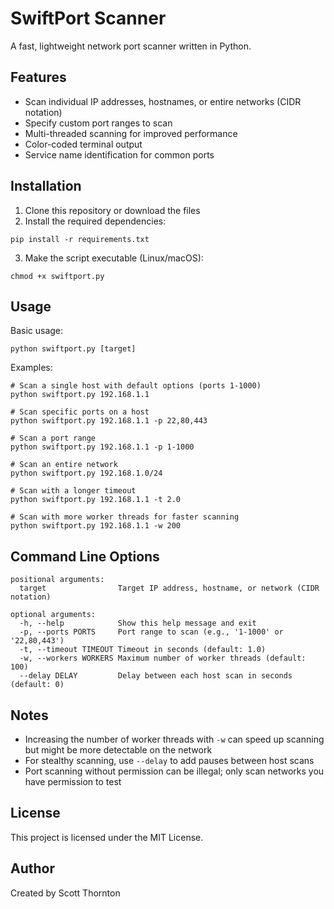 
# SwiftPort Scanner

A fast, lightweight network port scanner written in Python.

## Features

- Scan individual IP addresses, hostnames, or entire networks (CIDR notation)
- Specify custom port ranges to scan
- Multi-threaded scanning for improved performance
- Color-coded terminal output
- Service name identification for common ports

## Installation

1. Clone this repository or download the files
2. Install the required dependencies:

```
pip install -r requirements.txt
```

3. Make the script executable (Linux/macOS):

```
chmod +x swiftport.py
```

## Usage

Basic usage:

```
python swiftport.py [target]
```

Examples:

```
# Scan a single host with default options (ports 1-1000)
python swiftport.py 192.168.1.1

# Scan specific ports on a host
python swiftport.py 192.168.1.1 -p 22,80,443

# Scan a port range
python swiftport.py 192.168.1.1 -p 1-1000

# Scan an entire network
python swiftport.py 192.168.1.0/24

# Scan with a longer timeout
python swiftport.py 192.168.1.1 -t 2.0

# Scan with more worker threads for faster scanning
python swiftport.py 192.168.1.1 -w 200
```

## Command Line Options

```
positional arguments:
  target                Target IP address, hostname, or network (CIDR notation)

optional arguments:
  -h, --help            Show this help message and exit
  -p, --ports PORTS     Port range to scan (e.g., '1-1000' or '22,80,443')
  -t, --timeout TIMEOUT Timeout in seconds (default: 1.0)
  -w, --workers WORKERS Maximum number of worker threads (default: 100)
  --delay DELAY         Delay between each host scan in seconds (default: 0)
```

## Notes

- Increasing the number of worker threads with `-w` can speed up scanning but might be more detectable on the network
- For stealthy scanning, use `--delay` to add pauses between host scans
- Port scanning without permission can be illegal; only scan networks you have permission to test

## License

This project is licensed under the MIT License.

## Author

Created by Scott Thornton
